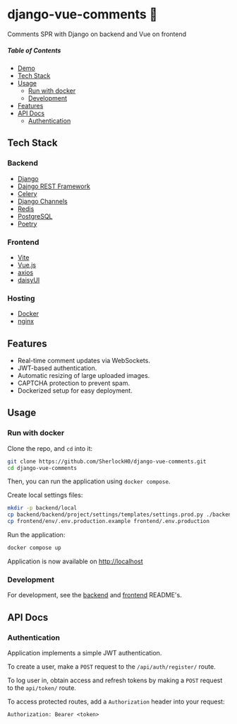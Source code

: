 # django-vue-comments 💬

Comments SPR with Django on backend and Vue on frontend

##### Table of Contents

- [Demo](#demo)
- [Tech Stack](#tech-stack)
- [Usage](#usage)
  - [Run with docker](#run-with-docker)
  - [Development](#development-and-running-tests)
- [Features](#features)
- [API Docs](#api-docs)
  - [Authentication](#authentication)

<!-- ## Demo -->
<!---->
<!-- [![Watch the video]()](https://youtu.be/MnOoMGSmVR8) -->

## Tech Stack

### Backend

- [Django](https://www.djangoproject.com/)
- [Dajngo REST Framework](https://www.django-rest-framework.org/)
- [Celery](https://docs.celeryq.dev/en/stable/)
- [Django Channels](https://channels.readthedocs.io/en/latest/)
- [Redis](https://redis.io/)
- [PostgreSQL](https://www.postgresql.org/)
- [Poetry](https://python-poetry.org/)

### Frontend

- [Vite](https://vite.dev/)
- [Vue.js](https://vuejs.org/)
- [axios](https://axios-http.com/)
- [daisyUI](https://daisyui.com/)

### Hosting

- [Docker](https://www.docker.com/)
- [nginx](https://nginx.org/)

## Features

- Real-time comment updates via WebSockets.
- JWT-based authentication.
- Automatic resizing of large uploaded images.
- CAPTCHA protection to prevent spam.
- Dockerized setup for easy deployment.

## Usage

### Run with docker

Clone the repo, and `cd` into it:

```bash
git clone https://github.com/SherlockH0/django-vue-comments.git
cd django-vue-comments
```

Then, you can run the application using `docker compose`.

Create local settings files:

```bash
mkdir -p backend/local
cp backend/backend/project/settings/templates/settings.prod.py ./backend/local/settings.prod.py
cp frontend/env/.env.production.example frontend/.env.production
```

Run the application:

```bash
docker compose up
```

Application is now available on <http://localhost>

### Development

For development, see the [backend](backend/README.md) and [frontend](frontend/README.md) README's.

## API Docs

### Authentication

Application implements a simple JWT authentication.

To create a user, make a `POST` request to the `/api/auth/register/` route.

To log user in, obtain access and refresh tokens by making a `POST` request to the `api/token/` route.

To access protected routes, add a `Authorization` header into your request:

```
Authorization: Bearer <token>
```
